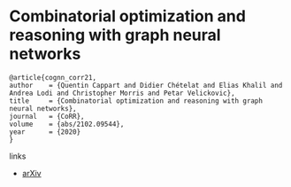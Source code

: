 # Combinatorial optimization and reasoning with graph neural networks

```
@article{cognn_corr21,
author    = {Quentin Cappart and Didier Chételat and Elias Khalil and Andrea Lodi and Christopher Morris and Petar Velickovic},
title     = {Combinatorial optimization and reasoning with graph neural networks},
journal   = {CoRR},
volume    = {abs/2102.09544},
year      = {2020}
}
```

links
- [arXiv](https://arxiv.org/abs/2102.09544)
